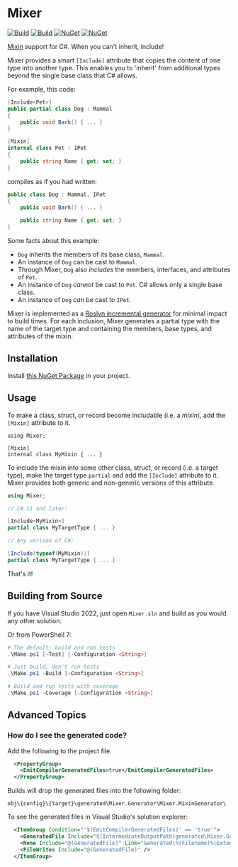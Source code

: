 # Mixer

[![Build](https://github.com/sharpjs/Mixer/workflows/Build/badge.svg)](https://github.com/sharpjs/Mixer/actions)
[![Build](https://img.shields.io/badge/coverage-100%25-brightgreen.svg)](https://github.com/sharpjs/Mixer/actions)
[![NuGet](https://img.shields.io/nuget/v/Mixer.svg)](https://www.nuget.org/packages/Mixer)
[![NuGet](https://img.shields.io/nuget/dt/Mixer.svg)](https://www.nuget.org/packages/Mixer)

[Mixin](https://en.wikipedia.org/wiki/Mixin) support for C#.
When you can't inherit, include!

Mixer provides a smart `[Include]` attribute that copies the content of one
type into another type.  This enables you to 'inherit' from additional types
beyond the single base class that C# allows.

For example, this code:

```csharp
[Include<Pet>]
public partial class Dog : Mammal
{
    public void Bark() { ... }
}

[Mixin]
internal class Pet : IPet
{
    public string Name { get; set; }
}
```

compiles as if you had written:

```csharp
public class Dog : Mammal, IPet
{
    public void Bark() { ... }

    public string Name { get; set; }
}
```

Some facts about this example:

- `Dog` inherits the members of its base class, `Mammal`.
- An instance of `Dog` can be cast to `Mammal`.
- Through Mixer, `Dog` also _includes_ the members, interfaces, and attributes of `Pet`.
- An instance of `Dog` _cannot_ be cast to `Pet`.  C# allows only a single base class.
- An instance of `Dog` _can_ be cast to `IPet`.

Mixer is implemented as a [Roslyn incremental generator](https://github.com/dotnet/roslyn/blob/main/docs/features/incremental-generators.md)
for minimal impact to build times.  For each inclusion, Mixer generates a
partial type with the name of the target type and containing the members, base
types, and attributes of the mixin.

## Installation

Install [this NuGet Package](https://www.nuget.org/packages/Mixer) in your project.

## Usage

To make a class, struct, or record become includable (i.e. a *mixin*), add
the `[Mixin]` attribute to it.

```
using Mixer;

[Mixin]
internal class MyMixin { ... }
```

To include the mixin into some other class, struct, or record (i.e. a target
type), make the target type `partial` and add the `[Include]` attribute to it.
Mixer provides both generic and non-generic versions of this attribute.

```csharp
using Mixer;

// C# 11 and later:

[Include<MyMixin>]
partial class MyTargetType { ... }

// Any verison of C#:

[Include(typeof(MyMixin))]
partial class MyTargetType { ... }
```

That's it!

## Building from Source

If you have Visual Studio 2022, just open `Mixer.sln` and build as you would
any other solution.

Or from PowerShell 7:

```powershell
# The default: build and run tests
.\Make.ps1 [-Test] [-Configuration <String>]

# Just build; don't run tests
.\Make.ps1 -Build [-Configuration <String>]

# Build and run tests with coverage
.\Make.ps1 -Coverage [-Configuration <String>]
```

## Advanced Topics

### How do I see the generated code?

Add the following to the project file.

```xml
  <PropertyGroup>
    <EmitCompilerGeneratedFiles>true</EmitCompilerGeneratedFiles>
  </PropertyGroup>
```

Builds will drop the generated files into the following folder:

`obj\{config}\{target}\generated\Mixer.Generator\Mixer.MixinGenerator\`

To see the generated files in Visual Studio's solution explorer:

```xml
  <ItemGroup Condition="'$(EmitCompilerGeneratedFiles)' == 'true'">
    <GeneratedFile Include="$(IntermediateOutputPath)generated\Mixer.Generator\Mixer.MixinGenerator\*.cs" />
    <None Include="@(GeneratedFile)" Link="Generated\%(Filename)%(Extension)" />
    <FileWrites Include="@(GeneratedFile)" />
  </ItemGroup>
```

<!--
  Copyright 2023 Subatomix Research Inc.
  SPDX-License-Identifier: ISC
-->
